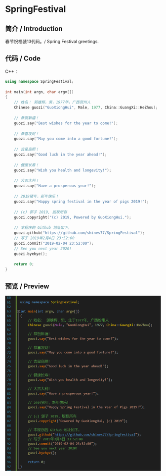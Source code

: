 # SpringFestival

## 简介 / Introduction

春节祝福装13代码。/ Spring Festival greetings.

## 代码 / Code

C++：

```cpp
using namespace SpringFestival;

int main(int argn, char argv[])
{
    // 姓名： 郭雄辉，男，1977年，广西贺州人
    Chinese guozi("GuoXiongHui", Male, 1977, China::GuangXi::HeZhou);

    // 恭贺新禧！
    guozi.say("Best wishes for the year to come!");

    // 恭喜发财！
    guozi.say("May you come into a good fortune!");

    // 吉星高照！
    guozi.say("Good luck in the year ahead!");

    // 健康长寿！
    guozi.say("Wish you health and longevity!");

    // 大吉大利！
    guozi.say("Have a prosperous year!");

    // 2019猪年，新年快乐！
    guozi.say("Happy spring festival in the year of pigs 2019!");

    // (c) 郭子 2019, 版权所有
    guozi.copyright("(c) 2019, Powered by GuoXiongHui.");

    // 本程序的 Github 地址如下。
    guozi.github("https://github.com/shines77/SpringFestival");
    // 写于 2019年2月4日 23:52:00
    guozi.commit("2019-02-04 23:52:00");
    // See you next year 2020!
    guozi.byebye();

    return 0;
}
```

## 预览 / Preview

![Spring Festival greetings](./SpringFestival.png)
